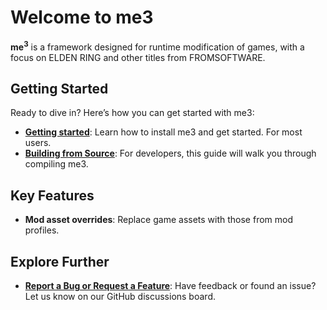 # Welcome to me3

**me<sup>3</sup>** is a framework designed for runtime modification of games, with a focus on ELDEN RING and other titles from FROMSOFTWARE.

## Getting Started

Ready to dive in? Here’s how you can get started with me3:

- **[Getting started](./getting-started.md)**: Learn how to install me3 and get started. For most users.
- **[Building from Source](./building-from-source.md)**: For developers, this guide will walk you through compiling me3.

## Key Features

- **Mod asset overrides**: Replace game assets with those from mod profiles.

## Explore Further

- **[Report a Bug or Request a Feature](https://github.com/garyttierney/me3/discussions)**: Have feedback or found an issue? Let us know on our GitHub discussions board.
